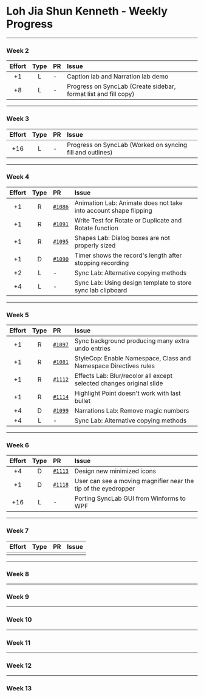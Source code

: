# Loh Jia Shun Kenneth - Weekly Progress

---

### Week 2

Effort| Type | PR | Issue
:----:|:----:|:-----------|:------
+1 | L | - | Caption lab and Narration lab demo
+8 | L | - | Progress on SyncLab (Create sidebar, format list and fill copy)

---
### Week 3

Effort| Type | PR | Issue
:----:|:----:|:-----------|:------
+16 | L | - | Progress on SyncLab (Worked on syncing fill and outlines)

---
### Week 4

Effort| Type | PR | Issue
:----:|:----:|:-----------|:------
+1 | R | [`#1086`](https://github.com/PowerPointLabs/PowerPointLabs/pull/1086) | Animation Lab: Animate does not take into account shape flipping
+1 | R | [`#1091`](https://github.com/PowerPointLabs/PowerPointLabs/pull/1091) | Write Test for Rotate or Duplicate and Rotate function 
+1 | R | [`#1095`](https://github.com/PowerPointLabs/PowerPointLabs/pull/1095) | Shapes Lab: Dialog boxes are not properly sized
+1 | D | [`#1090`](https://github.com/PowerPointLabs/PowerPointLabs/pull/1090) | Timer shows the record's length after stopping recording 
+2 | L | - | Sync Lab: Alternative copying methods
+4 | L | - | Sync Lab: Using design template to store sync lab clipboard

---
### Week 5

Effort| Type | PR | Issue
:----:|:----:|:-----------|:------
+1 | R | [`#1097`](https://github.com/PowerPointLabs/PowerPointLabs/pull/1097) | Sync background producing many extra undo entries
+1 | R | [`#1081`](https://github.com/PowerPointLabs/PowerPointLabs/pull/1081) | StyleCop: Enable Namespace, Class and Namespace Directives rules
+1 | R | [`#1112`](https://github.com/PowerPointLabs/PowerPointLabs/pull/1112) | Effects Lab: Blur/recolor all except selected changes original slide
+1 | R | [`#1114`](https://github.com/PowerPointLabs/PowerPointLabs/pull/1114) | Highlight Point doesn't work with last bullet
+4 | D | [`#1099`](https://github.com/PowerPointLabs/PowerPointLabs/pull/1099) | Narrations Lab: Remove magic numbers
+4 | L | - | Sync Lab: Alternative copying methods

---
### Week 6

Effort| Type | PR | Issue
:----:|:----:|:-----------|:------
+4 | D | [`#1113`](https://github.com/PowerPointLabs/PowerPointLabs/pull/1113) | Design new minimized icons
+1 | D | [`#1118`](https://github.com/PowerPointLabs/PowerPointLabs/pull/1118) | User can see a moving magnifier near the tip of the eyedropper
+16 | L | - | Porting SyncLab GUI from Winforms to WPF

---
### Week 7

Effort| Type | PR | Issue
:----:|:----:|:-----------|:------
||| 

---
### Week 8

---
### Week 9

---
### Week 10

---
### Week 11

---
### Week 12

---
### Week 13


